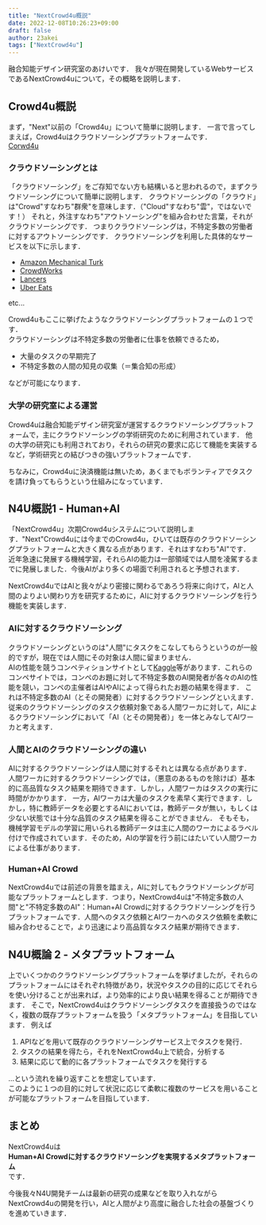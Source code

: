 ```yaml
---
title: "NextCrowd4u概説"
date: 2022-12-08T10:26:23+09:00
draft: false
author: 23akei
tags: ["NextCrowd4u"]
---
```


融合知能デザイン研究室のあけいです．
我々が現在開発しているWebサービスであるNextCrowd4uについて，その概略を説明します．

## Crowd4u概説
まず，"Next"以前の「Crowd4u」について簡単に説明します．
一言で言ってしまえば，Crowd4uはクラウドソーシングプラットフォームです．\
[Corwd4u](https://crowd4u.org/)

### クラウドソーシングとは
「クラウドソーシング」をご存知でない方も結構いると思われるので，まずクラウドソーシングについて簡単に説明します．
クラウドソーシングの「クラウド」は"Crowd"すなわち"群衆"を意味します．（"Cloud"すなわち"雲"，ではないです！）
それと，外注すなわち"アウトソーシング"を組み合わせた言葉，それがクラウドソーシングです．
つまりクラウドソーシングは，不特定多数の労働者に対するアウトソーシングです．
クラウドソーシングを利用した具体的なサービスを以下に示します．
* [Amazon Mechanical Turk](https://www.mturk.com/)
* [CrowdWorks](https://crowdworks.jp/)
* [Lancers](https://www.lancers.jp/)
* [Uber Eats](https://www.ubereats.com/)

etc...

Crowd4uもここに挙げたようなクラウドソーシングプラットフォームの１つです．\
クラウドソーシングは不特定多数の労働者に仕事を依頼できるため，
* 大量のタスクの早期完了
* 不特定多数の人間の知見の収集（＝集合知の形成）

などが可能になります．

### 大学の研究室による運営
Crowd4uは融合知能デザイン研究室が運営するクラウドソーシングプラットフォームで，主にクラウドソーシングの学術研究のために利用されています．
他の大学の研究にも利用されており，それらの研究の要求に応じて機能を実装するなど，学術研究との結びつきの強いプラットフォームです．

ちなみに，Crowd4uに決済機能は無いため，あくまでもボランティアでタスクを請け負ってもらうという仕組みになっています．

## N4U概説1 - Human+AI
「NextCrowd4u」次期Crowd4uシステムについて説明します．"Next"Crowd4uには今までのCrowd4u，ひいては既存のクラウドソーシングプラットフォームと大きく異なる点があります．それはすなわち"AI"です．
近年急速に発展する機械学習，それらAIの能力は一部領域では人間を凌駕するまでに発展しました．今後AIがより多くの場面で利用されると予想されます．

NextCrowd4uではAIと我々がより密接に関わるであろう将来に向けて，AIと人間のよりよい関わり方を研究するために，AIに対するクラウドソーシングを行う機能を実装します．

### AIに対するクラウドソーシング
クラウドソーシングというのは"人間"にタスクをこなしてもらうというのが一般的ですが，現在では人間にその対象は人間に留まりません．\
AIの性能を競うコンペティションサイトとして[Kaggle](https://www.kaggle.com/)等があります．これらのコンペサイトでは，コンペのお題に対して不特定多数のAI開発者が各々のAIの性能を競い，コンペの主催者はAIやAIによって得られたお題の結果を得ます．
これは不特定多数のAI（とその開発者）に対するクラウドソーシングといえます．
従来のクラウドソーシングのタスク依頼対象である人間ワーカに対して，AIによるクラウドソーシングにおいて「AI（とその開発者）」を一体とみなしてAIワーカと考えます．

### 人間とAIのクラウドソーシングの違い
AIに対するクラウドソーシングは人間に対するそれとは異なる点があります．
人間ワーカに対するクラウドソーシングでは，（悪意のあるものを除けば）基本的に高品質なタスク結果を期待できます．しかし，人間ワーカはタスクの実行に時間がかかります．
一方，AIワーカは大量のタスクを素早く実行できます．しかし，特に教師データを必要とするAIにおいては，教師データが無い，もしくは少ない状態では十分な品質のタスク結果を得ることができません．
そもそも，機械学習モデルの学習に用いられる教師データは主に人間のワーカによるラベル付けで作成されています．そのため，AIの学習を行う前にはたいてい人間ワーカによる仕事があります．

### Human+AI Crowd
NextCrowd4uでは前述の背景を踏まえ，AIに対してもクラウドソーシングが可能なプラットフォームとします．つまり，NextCrowd4uは"不特定多数の人間"と"不特定多数のAI"：Human+AI Crowdに対するクラウドソーシングを行うプラットフォームです．人間へのタスク依頼とAIワーカへのタスク依頼を柔軟に組み合わせることで，より迅速により高品質なタスク結果が期待できます．

## N4U概論 2 - メタプラットフォーム
上でいくつかのクラウドソーシングプラットフォームを挙げましたが，それらのプラットフォームにはそれぞれ特徴があり，状況やタスクの目的に応じてそれらを使い分けることが出来れば，より効率的により良い結果を得ることが期待できます．
そこで，NextCrowd4uはクラウドソーシングタスクを直接扱うのではなく，複数の既存プラットフォームを扱う「メタプラットフォーム」を目指しています．
例えば
1. APIなどを用いて既存のクラウドソーシングサービス上でタスクを発行．
2. タスクの結果を得たら，それをNextCrowd4u上で統合，分析する
3. 結果に応じて動的に各プラットフォームでタスクを発行する

...という流れを繰り返すことを想定しています．\
このように１つの目的に対して状況に応じて柔軟に複数のサービスを用いることが可能なプラットフォームを目指しています．

## まとめ
NextCrowd4uは\
**Human+AI Crowdに対するクラウドソーシングを実現するメタプラットフォーム**\
です．

今後我々N4U開発チームは最新の研究の成果などを取り入れながらNextCrowd4uの開発を行い，AIと人間がより高度に融合した社会の基盤づくりを進めていきます．